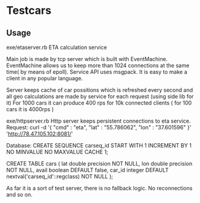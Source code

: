 # Testcars

## Usage
exe/etaserver.rb
ETA calculation service

Main job is made by tcp server which is built with EventMachine.
EventMachine allows us to keep more than 1024 connections at the same time( by means of epoll). Service API uses msgpack. It is easy to make a client in any popular language.

Server keeps cache of car possitions which is refreshed every second and all geo calculations are made by service for each request (using side lib for it)
For 1000 cars it can produce 400 rps for 10k connected clients ( for 100 cars it is 4000rps )


exe/httpserver.rb
Http server keeps persistent connections to eta service.
Request: curl -d '{ "cmd" : "eta", "lat" : "55.786062", "lon" : "37.601596" }' 'http://78.47.105.102:8081/'

Database:
CREATE SEQUENCE carseq_id
    START WITH 1
    INCREMENT BY 1
    NO MINVALUE
    NO MAXVALUE
    CACHE 1;

CREATE TABLE cars (
    lat double precision NOT NULL,
    lon double precision NOT NULL,
    avail boolean DEFAULT false,
    car_id integer DEFAULT nextval('carseq_id'::regclass) NOT NULL
);


As far it is a sort of test server, there is no fallback logic. No reconnections and so on.

